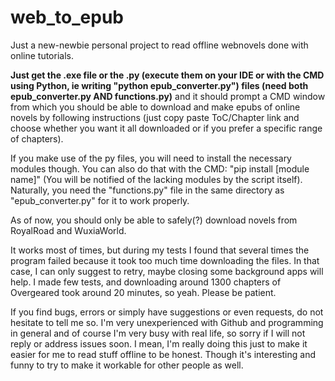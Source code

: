 # web_to_epub
Just a new-newbie personal project to read offline webnovels done with online tutorials.

<strong>Just get the .exe file or the .py (execute them on your IDE or with the CMD using Python, ie writing "python epub_converter.py") files (need both epub_converter.py AND functions.py)</strong> and it should prompt a CMD window from which you should be able to download and make epubs of online novels by following instructions (just copy paste ToC/Chapter link and choose whether you want it all downloaded or if you prefer a specific range of chapters).

If you make use of the py files, you will need to install the necessary modules though. You can also do that with the CMD: "pip install [module name]" (You will be notified of the lacking modules by the script itself). Naturally, you need the "functions.py" file in the same directory as "epub_converter.py" for it to work properly.

As of now, you should only be able to safely(?) download novels from RoyalRoad and WuxiaWorld.

It works most of times, but during my tests I found that several times the program failed because it took too much time downloading the files. In that case, I can only suggest to retry, maybe closing some background apps will help. I made few tests, and downloading around 1300 chapters of Overgeared took around 20 minutes, so yeah. Please be patient.

If you find bugs, errors or simply have suggestions or even requests, do not hesitate to tell me so. I'm very unexperienced with Github and programming in general and of course I'm very busy with real life, so sorry if I will not reply or address issues soon. I mean, I'm really doing this just to make it easier for me to read stuff offline to be honest. Though it's interesting and funny to try to make it workable for other people as well.
